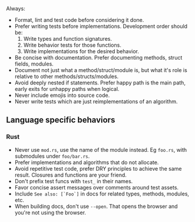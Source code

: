 
Always:

- Format, lint and test code before considering it done.
- Prefer writing tests before implementations. Development order should be:
  1. Write types and function signatures.
  2. Write behavior tests for those functions.
  3. Write implementations for the desired behavior.
- Be concise with documentation. Prefer documenting methods, struct fields, modules.
- Document not just what a method/struct/module is, but what it's role is relative to other methods/structs/modules.
- Avoid deeply nested if statements. Prefer happy path is the main path, early exits for unhappy paths when logical.
- Never include emojis into source code.
- Never write tests which are just reimplementations of an algorithm.

## Language specific behaviors

### Rust

- Never use `mod.rs`, use the name of the module instead. Eg `foo.rs`, with submodules under `foo/bar.rs`.
- Prefer implementations and algorithms that do not allocate.
- Avoid repetitive test code, prefer DRY principles to achieve the same result. Closures and functions are your friend.
- Don't prefix test funcs with `test_` in their names.
- Favor concise assert messages over comments around test assets.
- Include ``See also: [`Foo`]`` in docs for related types, methods, modules, etc.
- When building docs, don't use `--open`. That opens the browser and you're not using the browser.
